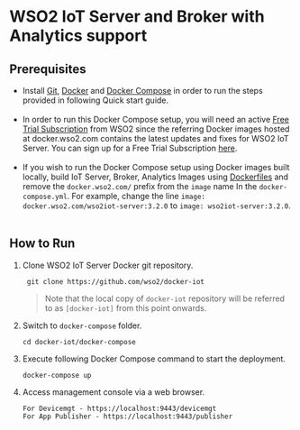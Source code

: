 # WSO2 IoT Server and Broker with Analytics support

## Prerequisites

 * Install [Git](https://git-scm.com/book/en/v2/Getting-Started-Installing-Git), [Docker](https://www.docker.com/get-docker) and [Docker Compose](https://docs.docker.com/compose/install/#install-compose)
   in order to run the steps provided in following Quick start guide. <br><br>
  * In order to run this Docker Compose setup, you will need an active [Free Trial Subscription](https://wso2.com/free-trial-subscription) 
   from WSO2 since the referring Docker images hosted at docker.wso2.com contains the latest updates and fixes for WSO2 IoT Server. You can sign up for a Free Trial Subscription [here](https://wso2.com/free-trial-subscription). <br><br>
  * If you wish to run the Docker Compose setup using Docker images built locally, build IoT Server, Broker,
   Analytics Images using [Dockerfiles](../dockerfiles/README.md) and remove the `docker.wso2.com/` prefix 
   from the `image` name In the `docker-compose.yml`. For example, change the line `image: docker.wso2.com/wso2iot-server:3.2.0` 
   to `image: wso2iot-server:3.2.0`. <br><br>

## How to Run

  1. Clone WSO2 IoT Server Docker git repository.
     ```
      git clone https://github.com/wso2/docker-iot
     ```
     > Note that the local copy of `docker-iot` repository will be referred to as `[docker-iot]` from this point onwards.

  2. Switch to `docker-compose` folder.
     ```
     cd docker-iot/docker-compose
     ```

  3. Execute following Docker Compose command to start the deployment.
     ```
     docker-compose up
     ```

  4. Access management console via a web browser.
     ```
     For Devicemgt - https://localhost:9443/devicemgt
     For App Publisher - https://localhost:9443/publisher
     ```


